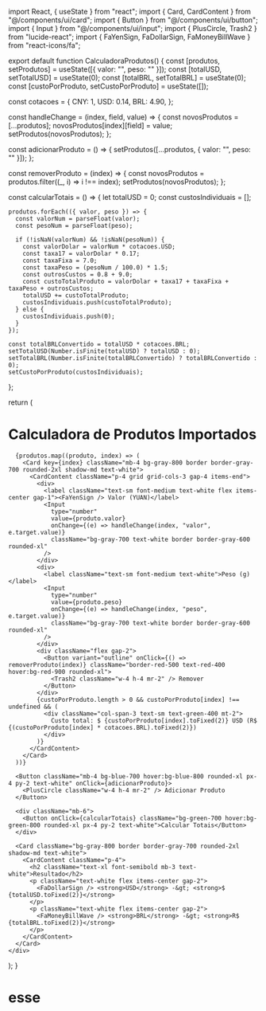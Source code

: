 import React, { useState } from "react";
import { Card, CardContent } from "@/components/ui/card";
import { Button } from "@/components/ui/button";
import { Input } from "@/components/ui/input";
import { PlusCircle, Trash2 } from "lucide-react";
import { FaYenSign, FaDollarSign, FaMoneyBillWave } from "react-icons/fa";

export default function CalculadoraProdutos() {
  const [produtos, setProdutos] = useState([{ valor: "", peso: "" }]);
  const [totalUSD, setTotalUSD] = useState(0);
  const [totalBRL, setTotalBRL] = useState(0);
  const [custoPorProduto, setCustoPorProduto] = useState([]);

  const cotacoes = {
    CNY: 1,
    USD: 0.14,
    BRL: 4.90,
  };

  const handleChange = (index, field, value) => {
    const novosProdutos = [...produtos];
    novosProdutos[index][field] = value;
    setProdutos(novosProdutos);
  };

  const adicionarProduto = () => {
    setProdutos([...produtos, { valor: "", peso: "" }]);
  };

  const removerProduto = (index) => {
    const novosProdutos = produtos.filter((_, i) => i !== index);
    setProdutos(novosProdutos);
  };

  const calcularTotais = () => {
    let totalUSD = 0;
    const custosIndividuais = [];

    produtos.forEach(({ valor, peso }) => {
      const valorNum = parseFloat(valor);
      const pesoNum = parseFloat(peso);

      if (!isNaN(valorNum) && !isNaN(pesoNum)) {
        const valorDolar = valorNum * cotacoes.USD;
        const taxa17 = valorDolar * 0.17;
        const taxaFixa = 7.0;
        const taxaPeso = (pesoNum / 100.0) * 1.5;
        const outrosCustos = 0.8 + 9.0;
        const custoTotalProduto = valorDolar + taxa17 + taxaFixa + taxaPeso + outrosCustos;
        totalUSD += custoTotalProduto;
        custosIndividuais.push(custoTotalProduto);
      } else {
        custosIndividuais.push(0);
      }
    });

    const totalBRLConvertido = totalUSD * cotacoes.BRL;
    setTotalUSD(Number.isFinite(totalUSD) ? totalUSD : 0);
    setTotalBRL(Number.isFinite(totalBRLConvertido) ? totalBRLConvertido : 0);
    setCustoPorProduto(custosIndividuais);
  };

  return (
    <div className="p-6 max-w-4xl mx-auto bg-gray-900 text-white min-h-screen font-sans">
      <h1 className="text-3xl font-bold mb-6 text-center text-white">Calculadora de Produtos Importados</h1>

      {produtos.map((produto, index) => (
        <Card key={index} className="mb-4 bg-gray-800 border border-gray-700 rounded-2xl shadow-md text-white">
          <CardContent className="p-4 grid grid-cols-3 gap-4 items-end">
            <div>
              <label className="text-sm font-medium text-white flex items-center gap-1"><FaYenSign /> Valor (YUAN)</label>
              <Input
                type="number"
                value={produto.valor}
                onChange={(e) => handleChange(index, "valor", e.target.value)}
                className="bg-gray-700 text-white border border-gray-600 rounded-xl"
              />
            </div>
            <div>
              <label className="text-sm font-medium text-white">Peso (g)</label>
              <Input
                type="number"
                value={produto.peso}
                onChange={(e) => handleChange(index, "peso", e.target.value)}
                className="bg-gray-700 text-white border border-gray-600 rounded-xl"
              />
            </div>
            <div className="flex gap-2">
              <Button variant="outline" onClick={() => removerProduto(index)} className="border-red-500 text-red-400 hover:bg-red-900 rounded-xl">
                <Trash2 className="w-4 h-4 mr-2" /> Remover
              </Button>
            </div>
            {custoPorProduto.length > 0 && custoPorProduto[index] !== undefined && (
              <div className="col-span-3 text-sm text-green-400 mt-2">
                Custo total: $ {custoPorProduto[index].toFixed(2)} USD (R$ {(custoPorProduto[index] * cotacoes.BRL).toFixed(2)})
              </div>
            )}
          </CardContent>
        </Card>
      ))}

      <Button className="mb-4 bg-blue-700 hover:bg-blue-800 rounded-xl px-4 py-2 text-white" onClick={adicionarProduto}>
        <PlusCircle className="w-4 h-4 mr-2" /> Adicionar Produto
      </Button>

      <div className="mb-6">
        <Button onClick={calcularTotais} className="bg-green-700 hover:bg-green-800 rounded-xl px-4 py-2 text-white">Calcular Totais</Button>
      </div>

      <Card className="bg-gray-800 border border-gray-700 rounded-2xl shadow-md text-white">
        <CardContent className="p-4">
          <h2 className="text-xl font-semibold mb-3 text-white">Resultado</h2>
          <p className="text-white flex items-center gap-2">
            <FaDollarSign /> <strong>USD</strong> -&gt; <strong>$ {totalUSD.toFixed(2)}</strong>
          </p>
          <p className="text-white flex items-center gap-2">
            <FaMoneyBillWave /> <strong>BRL</strong> -&gt; <strong>R$ {totalBRL.toFixed(2)}</strong>
          </p>
        </CardContent>
      </Card>
    </div>
  );
}
# esse
